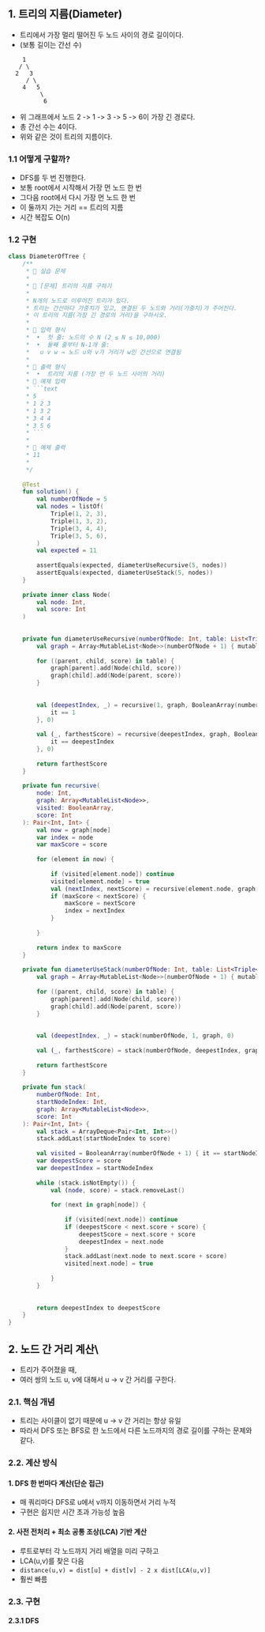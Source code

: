 ## 1. 트리의 지름(Diameter)
- 트리에서 가장 멀리 떨어진 두 노드 사이의 경로 길이이다.
- (보통 길이는 간선 수)
```text
    1
   / \
  2   3
     / \
    4   5
         \
          6
```
- 위 그래프에서 노드 2 -> 1 -> 3 -> 5 -> 6이 가장 긴 경로다.
- 총 간선 수는 4이다.
- 위와 같은 것이 트리의 지름이다.

### 1.1 어떻게 구할까?
- DFS를 두 번 진행한다. 
- 보통 root에서 시작해서 가장 먼 노드 한 번
- 그다음 root에서 다시 가장 먼 노드 한 번 
- 이 둘까지 가는 거리 == 트리의 지름
- 시간 복잡도 O(n)

### 1.2 구현
```kotlin
class DiameterOfTree {  
    /**  
     * 🧪 실습 문제  
     *  
     * 🎯 [문제] 트리의 지름 구하기  
     *  
     * N개의 노드로 이루어진 트리가 있다.  
     * 트리는 간선마다 가중치가 있고, 연결된 두 노드와 거리(가중치)가 주어진다.  
     * 이 트리의 지름(가장 긴 경로의 거리)을 구하시오.  
     *    
     * 🔸 입력 형식  
     *  •  첫 줄: 노드의 수 N (2 ≤ N ≤ 10,000)   
     *  •  둘째 줄부터 N-1개 줄:  
     *   u v w → 노드 u와 v가 거리가 w인 간선으로 연결됨  
     *  
     * 🔸 출력 형식  
     *  •  트리의 지름 (가장 먼 두 노드 사이의 거리)  
     * 🔹 예제 입력  
     * ```text  
     * 5   
     * 1 2 3  
     * 1 3 2   
     * 3 4 4    
     * 3 5 6    
     * ```    
     *     
     * 🔹 예제 출력  
     * 11  
     * 
     */  
 
    @Test  
    fun solution() {  
        val numberOfNode = 5  
        val nodes = listOf(  
            Triple(1, 2, 3),  
            Triple(1, 3, 2),  
            Triple(3, 4, 4),  
            Triple(3, 5, 6),  
        )  
        val expected = 11  
  
        assertEquals(expected, diameterUseRecursive(5, nodes))  
        assertEquals(expected, diameterUseStack(5, nodes))  
    }  
  
    private inner class Node(  
        val node: Int,  
        val score: Int  
    )  
  
  
    private fun diameterUseRecursive(numberOfNode: Int, table: List<Triple<Int, Int, Int>>): Int {  
        val graph = Array<MutableList<Node>>(numberOfNode + 1) { mutableListOf() }  
  
        for ((parent, child, score) in table) {  
            graph[parent].add(Node(child, score))  
            graph[child].add(Node(parent, score))  
        }  
  
  
        val (deepestIndex, _) = recursive(1, graph, BooleanArray(numberOfNode + 1) {  
            it == 1  
        }, 0)  
  
        val (_, farthestScore) = recursive(deepestIndex, graph, BooleanArray(numberOfNode + 1) {  
            it == deepestIndex  
        }, 0)  
  
        return farthestScore  
    }  
  
    private fun recursive(  
        node: Int,  
        graph: Array<MutableList<Node>>,  
        visited: BooleanArray,  
        score: Int  
    ): Pair<Int, Int> {  
        val now = graph[node]  
        var index = node  
        var maxScore = score  
  
        for (element in now) {  
  
            if (visited[element.node]) continue  
            visited[element.node] = true  
            val (nextIndex, nextScore) = recursive(element.node, graph, visited, score + element.score)  
            if (maxScore < nextScore) {  
                maxScore = nextScore  
                index = nextIndex  
            }  
  
        }  
  
        return index to maxScore  
    }  
  
    private fun diameterUseStack(numberOfNode: Int, table: List<Triple<Int, Int, Int>>): Int {  
        val graph = Array<MutableList<Node>>(numberOfNode + 1) { mutableListOf() }  
  
        for ((parent, child, score) in table) {  
            graph[parent].add(Node(child, score))  
            graph[child].add(Node(parent, score))  
        }  
  
  
        val (deepestIndex, _) = stack(numberOfNode, 1, graph, 0)  
  
        val (_, farthestScore) = stack(numberOfNode, deepestIndex, graph, 0)  
  
        return farthestScore  
    }  
  
    private fun stack(  
        numberOfNode: Int,  
        startNodeIndex: Int,  
        graph: Array<MutableList<Node>>,  
        score: Int  
    ): Pair<Int, Int> {  
        val stack = ArrayDeque<Pair<Int, Int>>()  
        stack.addLast(startNodeIndex to score)  
  
        val visited = BooleanArray(numberOfNode + 1) { it == startNodeIndex }  
        var deepestScore = score  
        var deepestIndex = startNodeIndex  
  
        while (stack.isNotEmpty()) {  
            val (node, score) = stack.removeLast()  
  
            for (next in graph[node]) {  
  
                if (visited[next.node]) continue  
                if (deepestScore < next.score + score) {  
                    deepestScore = next.score + score  
                    deepestIndex = next.node  
                }  
                stack.addLast(next.node to next.score + score)  
                visited[next.node] = true  
  
            }  
        }  
  
  
        return deepestIndex to deepestScore  
    }  
}
```

## 2. 노드 간 거리 계산\
- 트리가 주어졌을 때,
- 여러 쌍의 노드 u, v에 대해서 u -> v 간 거리를 구한다.
### 2.1. 핵심 개념
- 트리는 사이클이 없기 때문에 u -> v 간 거리는 항상 유일
- 따라서 DFS 또는 BFS로 한 노드에서 다른 노드까지의 경로 길이를 구하는 문제와 같다.
### 2.2. 계산 방식
#### 1. DFS 한 번마다 계산(단순 접근)
- 매 쿼리마다 DFS로 u에서 v까지 이동하면서 거리 누적 
- 구현은 쉽지만 시간 초과 가능성 높음
#### 2. 사전 전처리 + 최소 공통 조상(LCA) 기반 계산
- 루트로부터 각 노드까지 거리 배열을 미리 구하고
- LCA(u,v)를 찾은 다음
- `distance(u,v) = dist[u] + dist[v] - 2 x dist[LCA(u,v)]`
- 훨씬 빠름
### 2.3. 구현
#### 2.3.1 DFS
